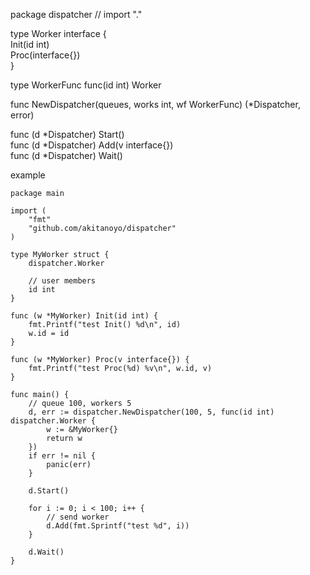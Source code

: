 package dispatcher // import "."

type Worker interface {  
	Init(id int)  
	Proc(interface{})  
}  

type WorkerFunc func(id int) Worker  

func NewDispatcher(queues, works int, wf WorkerFunc) (*Dispatcher, error)  

func (d *Dispatcher) Start()  
func (d *Dispatcher) Add(v interface{})  
func (d *Dispatcher) Wait()  


example
```
package main

import (
    "fmt"
	"github.com/akitanoyo/dispatcher"
)

type MyWorker struct {
    dispatcher.Worker

    // user members
    id int
}

func (w *MyWorker) Init(id int) {
    fmt.Printf("test Init() %d\n", id)
    w.id = id
}

func (w *MyWorker) Proc(v interface{}) {
    fmt.Printf("test Proc(%d) %v\n", w.id, v)
}

func main() {
    // queue 100, workers 5
    d, err := dispatcher.NewDispatcher(100, 5, func(id int) dispatcher.Worker {
        w := &MyWorker{}
        return w
    })
    if err != nil {
        panic(err)
    }

    d.Start()

    for i := 0; i < 100; i++ {
        // send worker
        d.Add(fmt.Sprintf("test %d", i))
    }

    d.Wait()
}
```
